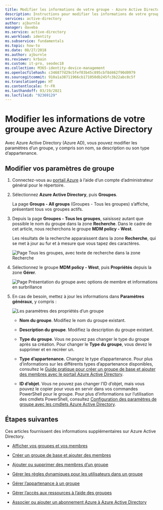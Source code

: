 ```yaml
---
title: Modifier les informations de votre groupe - Azure Active Directory | Microsoft Docs
description: Instructions pour modifier les informations de votre groupe avec Azure Active Directory.
services: active-directory
author: ajburnle
manager: daveba
ms.service: active-directory
ms.workload: identity
ms.subservice: fundamentals
ms.topic: how-to
ms.date: 08/27/2018
ms.author: ajburnle
ms.reviewer: krbain
ms.custom: it-pro, seodec18
ms.collection: M365-identity-device-management
ms.openlocfilehash: c346877d29c5fef03b45c895cbf8d462f90d0979
ms.sourcegitcommit: 910a1a38711966cb171050db245fc3b22abc8c5f
ms.translationtype: HT
ms.contentlocale: fr-FR
ms.lasthandoff: 03/19/2021
ms.locfileid: "92369129"
---
```

# <a name="edit-your-group-information-using-azure-active-directory"></a>Modifier les informations de votre groupe avec Azure Active Directory

Avec Azure Active Directory (Azure AD), vous pouvez modifier les paramètres d’un groupe, y compris son nom, sa description ou son type d’appartenance.

## <a name="to-edit-your-group-settings"></a>Modifier vos paramètres de groupe
1. Connectez-vous au [portail Azure](https://portal.azure.com) à l’aide d’un compte d’administrateur général pour le répertoire.

2. Sélectionnez **Azure Active Directory**, puis **Groupes**.

    La page **Groups - All groups** (Groupes - Tous les groupes) s’affiche, présentant tous vos groupes actifs.

3. Depuis la page **Groupes - Tous les groupes**, saisissez autant que possible le nom du groupe dans la zone **Recherche**. Dans le cadre de cet article, nous recherchons le groupe **MDM policy - West**.

    Les résultats de la recherche apparaissent dans la zone **Recherche**, qui se met à jour au fur et à mesure que vous tapez des caractères.

    ![Page Tous les groupes, avec texte de recherche dans la zone Recherche](media/active-directory-groups-settings-azure-portal/search-for-specific-group.png)

4. Sélectionnez le groupe **MDM policy - West**, puis **Propriétés** depuis la zone **Gérer**.

    ![Page Présentation du groupe avec options de membre et informations en surbrillance](media/active-directory-groups-settings-azure-portal/group-overview-blade.png)

5. En cas de besoin, mettez à jour les informations dans **Paramètres généraux**, y compris :

    ![Les paramètres des propriétés d’un groupe](media/active-directory-groups-settings-azure-portal/group-properties-settings.png)

    - **Nom du groupe**. Modifiez le nom du groupe existant.
    
    - **Description du groupe**. Modifiez la description du groupe existant.

    - **Type du groupe**. Vous ne pouvez pas changer le type du groupe après sa création. Pour changer le **Type du groupe**, vous devez le supprimer et en recréer un.
    
    - **Type d’appartenance.** Changez le type d’appartenance. Pour plus d’informations sur les différents types d’appartenance disponibles, consultez le [Guide pratique pour créer un groupe de base et ajouter des membres avec le portail Azure Active Directory](active-directory-groups-create-azure-portal.md).
    
    - **ID d’objet**. Vous ne pouvez pas changer l’ID d’objet, mais vous pouvez le copier pour vous en servir dans vos commandes PowerShell pour le groupe. Pour plus d’informations sur l’utilisation des cmdlets PowerShell, consultez [Configuration des paramètres de groupe avec les cmdlets Azure Active Directory](../enterprise-users/groups-settings-v2-cmdlets.md).

## <a name="next-steps"></a>Étapes suivantes
Ces articles fournissent des informations supplémentaires sur Azure Active Directory.

- [Afficher vos groupes et vos membres](active-directory-groups-view-azure-portal.md)

- [Créer un groupe de base et ajouter des membres](active-directory-groups-create-azure-portal.md)

- [Ajouter ou supprimer des membres d’un groupe](active-directory-groups-members-azure-portal.md)

- [Gérer les règles dynamiques pour les utilisateurs dans un groupe](../enterprise-users/groups-create-rule.md)

- [Gérer l’appartenance à un groupe](active-directory-groups-membership-azure-portal.md)

- [Gérer l’accès aux ressources à l’aide des groupes](active-directory-manage-groups.md)

- [Associer ou ajouter un abonnement Azure à Azure Active Directory](active-directory-how-subscriptions-associated-directory.md)
